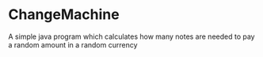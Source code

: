 # ChangeMachine
A simple java program which calculates how many notes are needed to pay a random amount in a random currency
